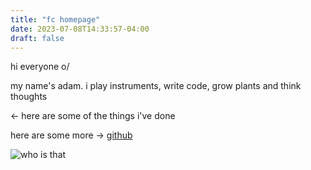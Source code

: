 ```yaml
---
title: "fc homepage"
date: 2023-07-08T14:33:57-04:00
draft: false
---
```


hi everyone o/

my name's adam. i play instruments, write code, grow plants and think thoughts

<- here are some of the things i've done

here are some more -> [github](https://github.com/adefelic)

![who is that](/woods-chimney-1-dithered.jpeg)

